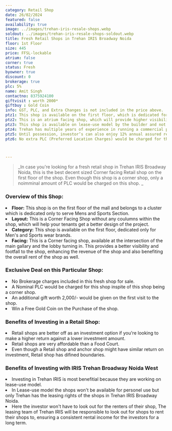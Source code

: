 ```yaml
---
category: Retail Shop
date: 26/02/2024
featured: false
availability: true
image: ../images/trehan-iris-resale-shops.webp
soldout: ../images/trehan-iris-resale-shops-soldout.webp
title: Fresh Retail Shops in Trehan IRIS Broadway Noida
floor: 1st Floor
size: 445
price: FFSL-lockable
atrium: false
corner: true
status: Fresh
byowner: true
discount: 0
brokerage: true
plc: 5%
name: Amit Singh
contactno: 8375924100
giftvisit : worth 2000*
giftbuy : Gold Coin
info: GST, PLC, and Extra Changes is not included in the price above.
ptz1: This shop is available on the first floor, which is dedicated for Mens and Sports retail shops only.
ptz2: This is an atrium facing shop, which will provide higher visibility and footfall. Therefore, a rental yield for this shops can be expected.
ptz3: This shop is available on lease-use model by the builder and not for personal use.
ptz4: Trehan has multiple years of experience in running a commercial project on lease model, so the investors can be assured for rental yield from their shop for a long period of time.
ptz5: Until possession, investor’s can also enjoy 12% annual assured return by the builder.
ptz6: No extra PLC (Preferred Location Charges) would be charged for this shop even though the shop is atrium facing and right beside the escalators.



---
```


> _In case you're looking for a fresh retail shop in Trehan IRIS Broadway Noida, this is the best decent sized Corner facing Retail shop on the first floor of the shop. Even though this shop is a corner shop, only a noimminal amount of PLC would be charged on this shop. _

### Overview of this Shop:
<li> <b>Floor:</b> This shop is on the first floor of the mall and belongs to a cluster which is dedicated only to serve Mens and Sports Section.
<li> <b>Layout:</b> This is a Corner Facing Shop without any coulumns within the shop, which will help your tenants get a better design of the project.
<li> <b>Category:</b> This shop is available on the first floor, dedicated only for Men's and Sports wear brands.
<li> <b>Facing:</b> This is a Corner facing shop, available at the intersection of the main gallary and the lobby turning in. This provides a better visibility and footfall to the shop, enhancing the revenue of the shop and also benefiting the overall rent of the shop as well.

### Exclusive Deal on this Particular Shop:
<li> No Brokerage charges included in this fresh shop for sale.
<li> A Nominal PLC would be charged for this shop inspite of this shop being a corner shop.
<li> An additional gift worth 2,000/- would be given on the first visit to the shop.
<li> Win a Free Gold Coin on the Purchase of the shop.

### Benefits of Investing in a Retail Shop:
<li> Retail shops are better off as an investment option if you're looking to make a higher return against a lower investment amount.
<li> Retail shops are very affordable than a Food Court.
<li> Even though a Retail shop and anchor shop might have similar return on investment, Retail shop has difined boundaries.

### Benefits of Investing with IRIS Trehan Broadway Noida West
<li> Investing in Trehan IRIS is most benefitial because they are working on lease-use model.
<li> In Lease-use model the shops won't be available for personel use but only Trehan has the leasing rights of the shops in Trehan IRIS Broadway Noida.
<li> Here the investor won't have to look out for the renters of their shop, The leasing team of Trehan IRIS will be responsible to look out for shops to rent their shops to, ensuring a consistent rental income for the investors for a long term.